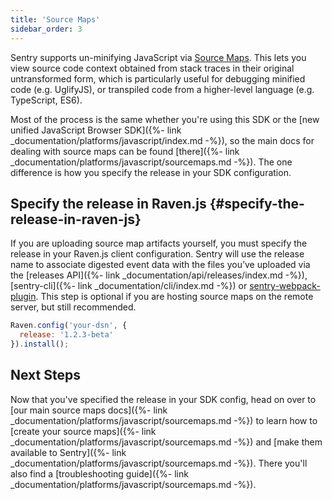 ```yaml
---
title: 'Source Maps'
sidebar_order: 3
---
```


Sentry supports un-minifying JavaScript via [Source Maps](http://blog.sentry.io/2015/10/29/debuggable-javascript-with-source-maps.html). This lets you view source code context obtained from stack traces in their original untransformed form, which is particularly useful for debugging minified code (e.g. UglifyJS), or transpiled code from a higher-level language (e.g. TypeScript, ES6).

Most of the process is the same whether you're using this SDK or the [new unified JavaScript Browser SDK]({%- link _documentation/platforms/javascript/index.md -%}), so the main docs for dealing with source maps can be found [there]({%- link _documentation/platforms/javascript/sourcemaps.md -%}). The one difference is how you specify the release in your SDK configuration.

## Specify the release in Raven.js {#specify-the-release-in-raven-js}

If you are uploading source map artifacts yourself, you must specify the release in your Raven.js client configuration. Sentry will use the release name to associate digested event data with the files you’ve uploaded via the [releases API]({%- link _documentation/api/releases/index.md -%}), [sentry-cli]({%- link _documentation/cli/index.md -%}) or [sentry-webpack-plugin](https://github.com/getsentry/sentry-webpack-plugin). This step is optional if you are hosting source maps on the remote server, but still recommended.

```javascript
Raven.config('your-dsn', {
  release: '1.2.3-beta'
}).install();
```
## Next Steps

Now that you've specified the release in your SDK config, head on over to [our main source maps docs]({%- link _documentation/platforms/javascript/sourcemaps.md -%}) to learn how to [create your source maps]({%- link _documentation/platforms/javascript/sourcemaps.md -%}) and [make them available to Sentry]({%- link _documentation/platforms/javascript/sourcemaps.md -%}). There you'll also find a [troubleshooting guide]({%- link _documentation/platforms/javascript/sourcemaps.md -%}).
